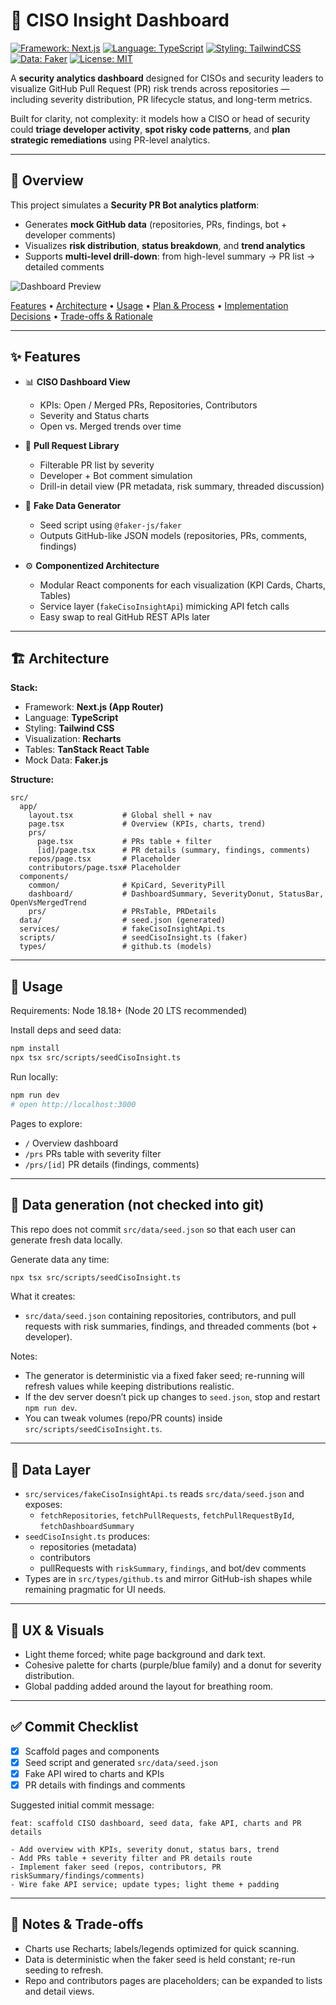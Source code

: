 # 🧠 CISO Insight Dashboard

[![Framework: Next.js](https://img.shields.io/badge/Framework-Next.js-black.svg)](https://nextjs.org/)
[![Language: TypeScript](https://img.shields.io/badge/Language-TypeScript-blue.svg)](https://www.typescriptlang.org/)
[![Styling: TailwindCSS](https://img.shields.io/badge/Styling-TailwindCSS-38BDF8.svg)](https://tailwindcss.com/)
[![Data: Faker](https://img.shields.io/badge/Data-Faker-orange.svg)](https://fakerjs.dev/)
[![License: MIT](https://img.shields.io/badge/License-MIT-yellow.svg)](https://opensource.org/licenses/MIT)

A **security analytics dashboard** designed for CISOs and security leaders to visualize GitHub Pull Request (PR) risk trends across repositories — including severity distribution, PR lifecycle status, and long-term metrics.

Built for clarity, not complexity: it models how a CISO or head of security could **triage developer activity**, **spot risky code patterns**, and **plan strategic remediations** using PR-level analytics.

---

## 🧭 Overview

This project simulates a **Security PR Bot analytics platform**:
- Generates **mock GitHub data** (repositories, PRs, findings, bot + developer comments)
- Visualizes **risk distribution**, **status breakdown**, and **trend analytics**
- Supports **multi-level drill-down**: from high-level summary → PR list → detailed comments

![Dashboard Preview](preview.png)

[Features](#features) •
[Architecture](#architecture) •
[Usage](#usage) •
[Plan & Process](#plan--process) •
[Implementation Decisions](#implementation-decisions) •
[Trade-offs & Rationale](#trade-offs--rationale)

---

## ✨ Features

- 📊 **CISO Dashboard View**
  - KPIs: Open / Merged PRs, Repositories, Contributors
  - Severity and Status charts
  - Open vs. Merged trends over time

- 💬 **Pull Request Library**
  - Filterable PR list by severity
  - Developer + Bot comment simulation
  - Drill-in detail view (PR metadata, risk summary, threaded discussion)

- 🧪 **Fake Data Generator**
  - Seed script using `@faker-js/faker`
  - Outputs GitHub-like JSON models (repositories, PRs, comments, findings)

- ⚙️ **Componentized Architecture**
  - Modular React components for each visualization (KPI Cards, Charts, Tables)
  - Service layer (`fakeCisoInsightApi`) mimicking API fetch calls
  - Easy swap to real GitHub REST APIs later

---

## 🏗 Architecture

**Stack:**
- Framework: **Next.js (App Router)**  
- Language: **TypeScript**
- Styling: **Tailwind CSS**
- Visualization: **Recharts**
- Tables: **TanStack React Table**
- Mock Data: **Faker.js**

**Structure:**
```
src/
  app/
    layout.tsx           # Global shell + nav
    page.tsx             # Overview (KPIs, charts, trend)
    prs/
      page.tsx           # PRs table + filter
      [id]/page.tsx      # PR details (summary, findings, comments)
    repos/page.tsx       # Placeholder
    contributors/page.tsx# Placeholder
  components/
    common/              # KpiCard, SeverityPill
    dashboard/           # DashboardSummary, SeverityDonut, StatusBar, OpenVsMergedTrend
    prs/                 # PRsTable, PRDetails
  data/                  # seed.json (generated)
  services/              # fakeCisoInsightApi.ts
  scripts/               # seedCisoInsight.ts (faker)
  types/                 # github.ts (models)
```

---

## 🚀 Usage

Requirements: Node 18.18+ (Node 20 LTS recommended)

Install deps and seed data:

```bash
npm install
npx tsx src/scripts/seedCisoInsight.ts
```

Run locally:

```bash
npm run dev
# open http://localhost:3000
```

Pages to explore:
- `/` Overview dashboard
- `/prs` PRs table with severity filter
- `/prs/[id]` PR details (findings, comments)

---

## 🧪 Data generation (not checked into git)

This repo does not commit `src/data/seed.json` so that each user can generate fresh data locally.

Generate data any time:

```bash
npx tsx src/scripts/seedCisoInsight.ts
```

What it creates:
- `src/data/seed.json` containing repositories, contributors, and pull requests with
  risk summaries, findings, and threaded comments (bot + developer).

Notes:
- The generator is deterministic via a fixed faker seed; re-running will refresh values while
  keeping distributions realistic.
- If the dev server doesn’t pick up changes to `seed.json`, stop and restart `npm run dev`.
- You can tweak volumes (repo/PR counts) inside `src/scripts/seedCisoInsight.ts`.

---

## 🔌 Data Layer

- `src/services/fakeCisoInsightApi.ts` reads `src/data/seed.json` and exposes:
  - `fetchRepositories`, `fetchPullRequests`, `fetchPullRequestById`, `fetchDashboardSummary`
- `seedCisoInsight.ts` produces:
  - repositories (metadata)
  - contributors
  - pullRequests with `riskSummary`, `findings`, and bot/dev comments
- Types are in `src/types/github.ts` and mirror GitHub-ish shapes while remaining pragmatic for UI needs.

---

## 🎨 UX & Visuals

- Light theme forced; white page background and dark text.
- Cohesive palette for charts (purple/blue family) and a donut for severity distribution.
- Global padding added around the layout for breathing room.

---

## ✅ Commit Checklist

- [x] Scaffold pages and components
- [x] Seed script and generated `src/data/seed.json`
- [x] Fake API wired to charts and KPIs
- [x] PR details with findings and comments

Suggested initial commit message:

```
feat: scaffold CISO dashboard, seed data, fake API, charts and PR details

- Add overview with KPIs, severity donut, status bars, trend
- Add PRs table + severity filter and PR details route
- Implement faker seed (repos, contributors, PR riskSummary/findings/comments)
- Wire fake API service; update types; light theme + padding
```

---

## 📝 Notes & Trade-offs

- Charts use Recharts; labels/legends optimized for quick scanning.
- Data is deterministic when the faker seed is held constant; re-run seeding to refresh.
- Repo and contributors pages are placeholders; can be expanded to lists and detail views.
